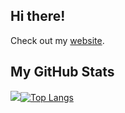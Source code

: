 ## Hi there!
Check out my  <a href="https://ricarim.github.io/" target="_blank">website</a>.

## My GitHub Stats
<img src="https://github-readme-stats.vercel.app/api?username=ric-amorim&show_icons=true&theme=transparent&hide_rank=true&hide_title=true&hide_border=true"/>[![Top Langs](https://github-readme-stats.vercel.app/api/top-langs/?username=ric-amorim&theme=transparent&layout=compact&langs_count=8&hide_title=true&hide_border=true&hide=shell)](https://github.com/anuraghazra/github-readme-stats)

<!--## Visitors-->
<!--![Visitor Count](https://profile-counter.glitch.me/ric-amorim/count.svg) -->
